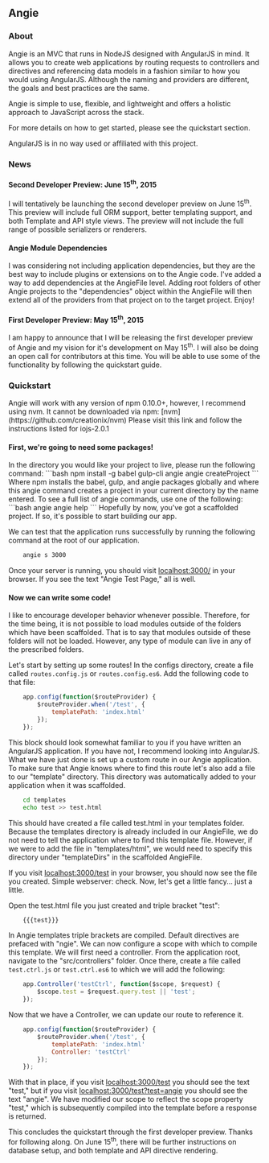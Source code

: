 <h2>Angie</h2>

<h3>About</h3>
Angie is an MVC that runs in NodeJS designed with AngularJS in mind. It allows you to create web applications by routing requests to controllers and directives and referencing data models in a fashion similar to how you would using AngularJS. Although the naming and providers are different, the goals and best practices are the same.

Angie is simple to use, flexible, and lightweight and offers a holistic approach to JavaScript across the stack.

For more details on how to get started, please see the quickstart section.

AngularJS is in no way used or affiliated with this project.

<h3>News</h3>

<h4>Second Developer Preview: June 15<sup>th</sup>, 2015</h4>
I will tentatively be launching the second developer preview on June 15<sup>th</sup>. This preview will include full ORM support, better templating support, and both Template and API style views. The preview will not include the full range of possible serializers or renderers.

<h4>Angie Module Dependencies</h4>
I was considering not including application dependencies, but they are the best way to include plugins or extensions on to the Angie code. I've added a way to add dependencies at the AngieFile level. Adding root folders of other Angie projects to the "dependencies" object within the AngieFile
will then extend all of the providers from that project on to the target project. Enjoy!

<h4>First Developer Preview: May 15<sup>th</sup>, 2015</h4>
I am happy to announce that I will be releasing the first developer preview of Angie and my vision for it's development on May 15<sup>th</sup>. I will also be doing an open call for contributors at this time. You will be able to use some of the functionality by following the quickstart guide.

<h3>Quickstart</h3>
Angie will work with any version of npm 0.10.0+, however, I recommend using nvm. It cannot be downloaded via npm:
[nvm](https://github.com/creationix/nvm)
Please visit this link and follow the instructions listed for iojs-2.0.1

<h4>First, we're going to need some packages!</h4>
In the directory you would like your project to live, please run the following command:
```bash
    npm install -g babel gulp-cli angie
    angie createProject <name>
```
Where npm installs the babel, gulp, and angie packages globally and where this angie command creates a project in your current directory by the name entered. To see a full list of angie commands, use one of the following:
```bash
    angie
    angie help
```
Hopefully by now, you've got a scaffolded project. If so, it's possible to start building our app.

We can test that the application runs successfully by running the following command at the root of our application.
```bash
    angie s 3000
```
Once your server is running, you should visit
[localhost:3000/](http://localhost:3000) in your browser. If you see the text "Angie Test Page," all is well.

<h4>Now we can write some code!</h4>
I like to encourage developer behavior whenever possible. Therefore, for the time being, it is not possible to load modules outside of the folders which have been scaffolded. That is to say that modules outside of these folders will not be loaded. However, any type of module can live in any of the prescribed folders.

Let's start by setting up some routes! In the configs directory, create a file called `routes.config.js` or `routes.config.es6`. Add the following code to that file:
```javascript
    app.config(function($routeProvider) {
        $routeProvider.when('/test', {
            templatePath: 'index.html'
        });
    });
```
This block should look somewhat familiar to you if you have written an AngularJS application. If you have not, I recommend looking into AngularJS. What we have just done is set up a custom route in our Angie application. To make sure that Angie knows where to find this route let's also add a file to our "template" directory. This directory was automatically added to your application when it was scaffolded.
```bash
    cd templates
    echo test >> test.html
```
This should have created a file called test.html in your templates folder. Because the templates directory is already included in our AngieFile, we do not need to tell the application where to find this template file. However, if we were to add the file in "templates/html", we would need to specify this directory under "templateDirs" in the scaffolded AngieFile.

If you visit [localhost:3000/test](http://localhost:3000/test) in your browser, you should now see the file you created. Simple webserver: check. Now, let's get a little fancy... just a little.

Open the test.html file you just created and triple bracket "test":
```bash
    {{{test}}}
```
In Angie templates triple brackets are compiled. Default directives are prefaced with "ngie". We can now configure a scope with which to compile this template. We will first need a controller. From the application root, navigate to the "src/controllers" folder. Once there, create a file called `test.ctrl.js` or `test.ctrl.es6` to which we will add the following:
```javascript
    app.Controller('testCtrl', function($scope, $request) {
        $scope.test = $request.query.test || 'test';
    });
```
Now that we have a Controller, we can update our route to reference it.
```javascript
    app.config(function($routeProvider) {
        $routeProvider.when('/test', {
            templatePath: 'index.html'
            Controller: 'testCtrl'
        });
    });
```
With that in place, if you visit [localhost:3000/test](http://localhost:3000/test) you should see the text "test," but if you visit [localhost:3000/test?test=angie](http://localhost:3000/test?test=angie) you should see the text "angie". We have modified our scope to reflect the scope property "test," which is subsequently compiled into the template before a response is returned.

This concludes the quickstart through the first developer preview. Thanks for following along. On June 15<sup>th</sup>, there will be further instructions on database setup, and both template and API directive rendering.
